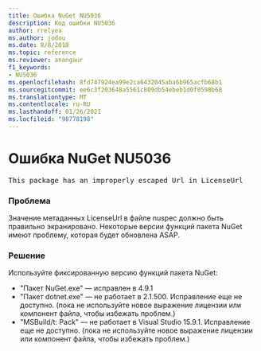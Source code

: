 ```yaml
---
title: Ошибка NuGet NU5036
description: Код ошибки NU5036
author: rrelyea
ms.author: jodou
ms.date: 8/8/2018
ms.topic: reference
ms.reviewer: anangaur
f1_keywords:
- NU5036
ms.openlocfilehash: 8fd747924ea99e2ca6432045aba6b965acfb68b1
ms.sourcegitcommit: ee6c3f203648a5561c809db54ebeb1d0f0598b68
ms.translationtype: MT
ms.contentlocale: ru-RU
ms.lasthandoff: 01/26/2021
ms.locfileid: "98778198"
---
```

# <a name="nuget-error-nu5036"></a>Ошибка NuGet NU5036
<pre>This package has an improperly escaped Url in LicenseUrl</pre>

### <a name="issue"></a>Проблема

Значение метаданных LicenseUrl в файле nuspec должно быть правильно экранировано.
Некоторые версии функций пакета NuGet имеют проблему, которая будет обновлена ASAP.

### <a name="solution"></a>Решение

Используйте фиксированную версию функций пакета NuGet:
* "Пакет NuGet.exe" — исправлен в 4.9.1
* "Пакет dotnet.exe" — не работает в 2.1.500. Исправление еще не доступно. (пока не используйте новое выражение лицензии или компонент файла, чтобы избежать проблем.)
* "MSBuild/t: Pack" — не работает в Visual Studio 15.9.1. Исправление еще не доступно. (пока не используйте новое выражение лицензии или компонент файла, чтобы избежать проблем.)

